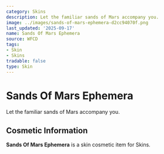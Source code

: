 ```yaml
---
category: Skins
description: Let the familiar sands of Mars accompany you.
image: ../images/sands-of-mars-ephemera-d2cc94070f.png
last_updated: '2025-09-17'
name: Sands Of Mars Ephemera
source: WFCD
tags:
- Skin
- Skins
tradable: false
type: Skin
---
```


# Sands Of Mars Ephemera

Let the familiar sands of Mars accompany you.

## Cosmetic Information

**Sands Of Mars Ephemera** is a skin cosmetic item for Skins.

